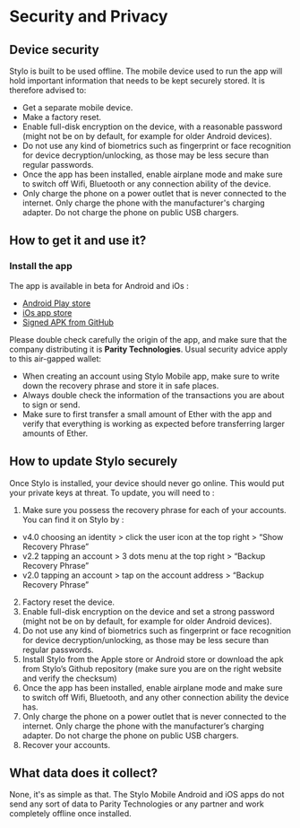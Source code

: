 # Security and Privacy

## Device security
Stylo is built to be used offline. The mobile device used to run the app will hold important information that needs to be kept securely stored. It is therefore advised to:
- Get a separate mobile device.
- Make a factory reset.
- Enable full-disk encryption on the device, with a reasonable password (might not be on by default, for example for older Android devices).
- Do not use any kind of biometrics such as fingerprint or face recognition for device decryption/unlocking, as those may be less secure than regular passwords.
- Once the app has been installed, enable airplane mode and make sure to switch off Wifi, Bluetooth or any connection ability of the device.
- Only charge the phone on a power outlet that is never connected to the internet. Only charge the phone with the manufacturer's charging adapter. Do not charge the phone on public USB chargers.

## How to get it and use it?

### Install the app
The app is available in beta for Android and iOs :
- [Android Play store](https://play.google.com/store/apps/details?id=com.stylo-app)
- [iOs app store](https://itunes.apple.com/us/app/parity-signer/id1218174838)
- [Signed APK from GitHub](https://github.com/paritytech/parity-signer/releases)

Please double check carefully the origin of the app, and make sure that the company distributing it is **Parity Technologies**. Usual security advice apply to this air-gapped wallet: 
- When creating an account using Stylo Mobile app, make sure to write down the recovery phrase and store it in safe places.
- Always double check the information of the transactions you are about to sign or send.
- Make sure to first transfer a small amount of Ether with the app and verify that everything is working as expected before transferring larger amounts of Ether.

## How to update Stylo securely
Once Stylo is installed, your device should never go online. This would put your private keys at threat. To update, you will need to :
1. Make sure you possess the recovery phrase for each of your accounts. You can find it on Stylo by :
- v4.0 choosing an identity > click the user icon at the top right > “Show Recovery Phrase”
- v2.2 tapping an account > 3 dots menu at the top right > “Backup Recovery Phrase”
- v2.0 tapping an account > tap on the account address >   “Backup Recovery Phrase”
2. Factory reset the device.
3. Enable full-disk encryption on the device and set a strong password (might not be on by default, for example for older Android devices).
4. Do not use any kind of biometrics such as fingerprint or face recognition for device decryption/unlocking, as those may be less secure than regular passwords.
5. Install Stylo from the Apple store or Android store or download the apk from Stylo’s Github repository (make sure you are on the right website and verify the checksum)
6. Once the app has been installed, enable airplane mode and make sure to switch off Wifi, Bluetooth, and any other connection ability the device has.
7. Only charge the phone on a power outlet that is never connected to the internet. Only charge the phone with the manufacturer’s charging adapter. Do not charge the phone on public USB chargers.
8. Recover your accounts.

## What data does it collect?
None, it's as simple as that. The Stylo Mobile Android and iOS apps do not send any sort of data to Parity Technologies or any partner and work completely offline once installed.
